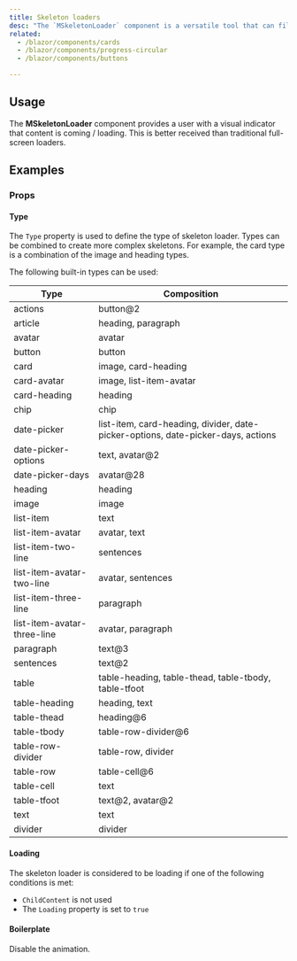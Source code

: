 ```yaml
---
title: Skeleton loaders
desc: "The `MSkeletonLoader` component is a versatile tool that can fill many roles within a project. At its heart, the component provides an indication to the user that something is coming but not yet available. There are over 30 pre-defined options available that can be combined to make custom examples."
related:
  - /blazor/components/cards
  - /blazor/components/progress-circular
  - /blazor/components/buttons

---
```


## Usage

The **MSkeletonLoader** component provides a user with a visual indicator that content is coming / loading. This is better received than traditional full-screen loaders.

<skeleton-loaders-usage></skeleton-loaders-usage>

## Examples

### Props

#### Type

The `Type` property is used to define the type of skeleton loader. Types can be combined to create more complex skeletons. For example, the card type is a combination of the image and heading types.

<masa-example file="Examples.components.skeleton_loaders.Type"></masa-example>

The following built-in types can be used:

| Type                          | Composition                                                                      |
|------------------------------|----------------------------------------------------------------------------------|
| actions                     | button@2                                                                         |
| article                     | heading, paragraph                                                               |
| avatar                      | avatar                                                                           |
| button                      | button                                                                           |
| card                        | image, card-heading                                                              |
| card-avatar                 | image, list-item-avatar                                                          |
| card-heading                | heading                                                                          |
| chip                        | chip                                                                             |
| date-picker                 | list-item, card-heading, divider, date-picker-options, date-picker-days, actions |
| date-picker-options         | text, avatar@2                                                                   |
| date-picker-days            | avatar@28                                                                        |
| heading                     | heading                                                                          |
| image                       | image                                                                            |
| list-item                   | text                                                                             |
| list-item-avatar            | avatar, text                                                                     |
| list-item-two-line          | sentences                                                                        |
| list-item-avatar-two-line   | avatar, sentences                                                                |
| list-item-three-line        | paragraph                                                                        |
| list-item-avatar-three-line | avatar, paragraph                                                                |
| paragraph                   | text@3                                                                           |
| sentences                   | text@2                                                                           |
| table                       | table-heading, table-thead, table-tbody, table-tfoot                             |
| table-heading               | heading, text                                                                    |
| table-thead                 | heading@6                                                                        |
| table-tbody                 | table-row-divider@6                                                              |
| table-row-divider           | table-row, divider                                                               |
| table-row                   | table-cell@6                                                                     |
| table-cell                  | text                                                                             |
| table-tfoot                 | text@2, avatar@2                                                                 |
| text                        | text                                                                             |
| divider                     | divider                                                                          |

#### Loading

The skeleton loader is considered to be loading if one of the following conditions is met:

- `ChildContent` is not used
- The `Loading` property is set to `true`

<masa-example file="Examples.components.skeleton_loaders.Loading"></masa-example>

#### Boilerplate

Disable the animation.

<masa-example file="Examples.components.skeleton_loaders.Boilerplate"></masa-example>

